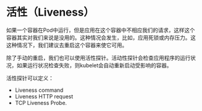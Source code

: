 # 活性（Liveness）

如果一个容器在Pod中运行，但是应用在这个容器中不相应我们的请求，这样这个容器其实对我们来说是没用的。这种情况会发生，比如，应用死锁或内存压力。这这种情况下，我们建议去重启这个容器来使它可用。

除了手动的重启，我们也可以使用活性探针。活动性探针会检查应用程序的运行状况，如果运行状况检查失败，则kubelet会自动重新启动受影响的容器。

活性探针可以定义：

* Liveness command
* Liveness HTTP request
* TCP Liveness Probe.

